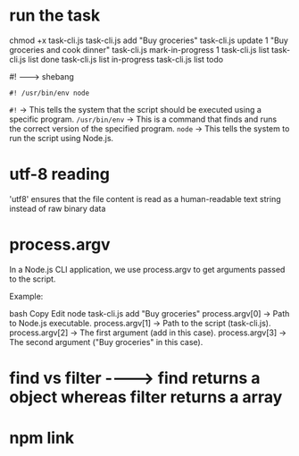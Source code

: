 # run the task

chmod +x task-cli.js
task-cli.js add "Buy groceries"
task-cli.js update 1 "Buy groceries and cook dinner"
task-cli.js mark-in-progress 1
task-cli.js list
task-cli.js list done
task-cli.js list in-progress
task-cli.js list todo


#! ---> shebang

`#! /usr/bin/env node`

`#!` → This tells the system that the script should be executed using a specific program.
`/usr/bin/env` → This is a command that finds and runs the correct version of the specified program.
`node` → This tells the system to run the script using Node.js.

# utf-8 reading
'utf8' ensures that the file content is read as a human-readable text string instead of raw binary data

# process.argv

In a Node.js CLI application, we use process.argv to get arguments passed to the script.

Example:

bash
Copy
Edit
node task-cli.js add "Buy groceries"
process.argv[0] → Path to Node.js executable.
process.argv[1] → Path to the script (task-cli.js).
process.argv[2] → The first argument (add in this case).
process.argv[3] → The second argument ("Buy groceries" in this case).


# find vs filter ----> find returns a object whereas filter returns a array


# npm link
